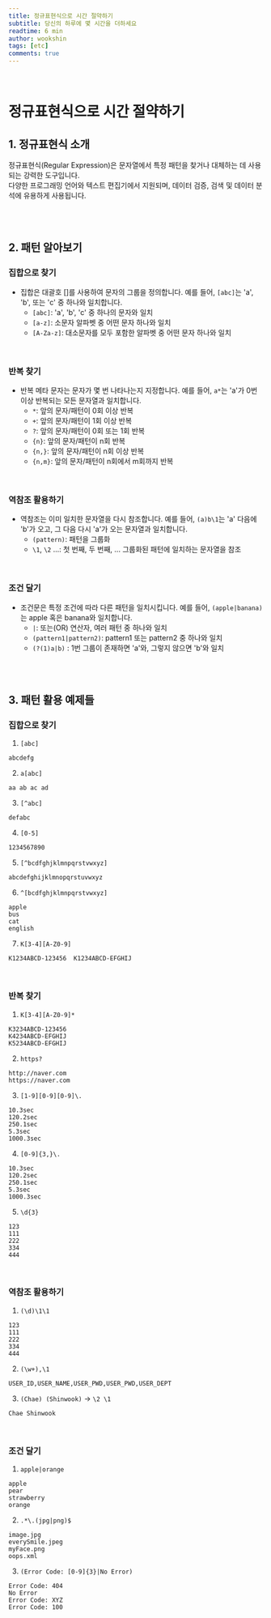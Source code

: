 ```yaml
---
title: 정규표현식으로 시간 절약하기
subtitle: 당신의 하루에 몇 시간을 더하세요
readtime: 6 min
author: wookshin
tags: [etc]
comments: true
---
```


<br/>

# 정규표현식으로 시간 절약하기

## 1. 정규표현식 소개

정규표현식(Regular Expression)은 문자열에서 특정 패턴을 찾거나 대체하는 데 사용되는 강력한 도구입니다.  
다양한 프로그래밍 언어와 텍스트 편집기에서 지원되며, 데이터 검증, 검색 및 데이터 분석에 유용하게 사용됩니다.

<br/><br/>

## 2. 패턴 알아보기

### 집합으로 찾기
- 집합은 대괄호 []를 사용하여 문자의 그룹을 정의합니다. 예를 들어, `[abc]`는 'a', 'b', 또는 'c' 중 하나와 일치합니다.
  * `[abc]`: 'a', 'b', 'c' 중 하나의 문자와 일치
  * `[a-z]`: 소문자 알파벳 중 어떤 문자 하나와 일치
  * `[A-Za-z]`: 대소문자를 모두 포함한 알파벳 중 어떤 문자 하나와 일치

<br/>

### 반복 찾기
- 반복 메타 문자는 문자가 몇 번 나타나는지 지정합니다. 예를 들어, `a*`는 'a'가 0번 이상 반복되는 모든 문자열과 일치합니다.
  * `*`: 앞의 문자/패턴이 0회 이상 반복
  * `+`: 앞의 문자/패턴이 1회 이상 반복
  * `?`: 앞의 문자/패턴이 0회 또는 1회 반복
  * `{n}`: 앞의 문자/패턴이 n회 반복
  * `{n,}`: 앞의 문자/패턴이 n회 이상 반복
  * `{n,m}`: 앞의 문자/패턴이 n회에서 m회까지 반복

<br/>

### 역참조 활용하기
- 역참조는 이미 일치한 문자열을 다시 참조합니다. 예를 들어, `(a)b\1`는 'a' 다음에 'b'가 오고, 그 다음 다시 'a'가 오는 문자열과 일치합니다.
  * `(pattern)`: 패턴을 그룹화
  * `\1`, `\2` ...: 첫 번째, 두 번째, ... 그룹화된 패턴에 일치하는 문자열을 참조

<br/>

### 조건 달기
- 조건문은 특정 조건에 따라 다른 패턴을 일치시킵니다. 예를 들어, `(apple|banana)`는 apple 혹은 banana와 일치합니다.
  * `|`: 또는(OR) 연산자, 여러 패턴 중 하나와 일치
  * `(pattern1|pattern2)`: pattern1 또는 pattern2 중 하나와 일치
  * `(?(1)a|b)` : 1번 그룹이 존재하면 'a'와, 그렇지 않으면 'b'와 일치

<br/><br/>

## 3. 패턴 활용 예제들

### 집합으로 찾기
1) `[abc]`

```
abcdefg
```

2) `a[abc]`

```
aa ab ac ad
```

3) `[^abc]`

```
defabc
```

4) `[0-5]`

```
1234567890
```

5) `[^bcdfghjklmnpqrstvwxyz]`

```
abcdefghijklmnopqrstuvwxyz
```

6) `^[bcdfghjklmnpqrstvwxyz]`

```
apple
bus
cat
english
```

7) `K[3-4][A-Z0-9]`

```
K1234ABCD-123456  K1234ABCD-EFGHIJ
```

<br/>

### 반복 찾기
1) `K[3-4][A-Z0-9]*`

```
K3234ABCD-123456
K4234ABCD-EFGHIJ
K5234ABCD-EFGHIJ
```

2) `https?`

```
http://naver.com
https://naver.com
```

3) `[1-9][0-9][0-9]\.`

```
10.3sec
120.2sec
250.1sec
5.3sec
1000.3sec
```

4) `[0-9]{3,}\.`

```
10.3sec
120.2sec
250.1sec
5.3sec
1000.3sec
```

5) `\d{3}`

```
123
111
222
334
444
```

<br/>

### 역참조 활용하기
1) `(\d)\1\1`

```
123
111
222
334
444
```

2) `(\w+),\1`

```
USER_ID,USER_NAME,USER_PWD,USER_PWD,USER_DEPT 
```

3) `(Chae) (Shinwook)` → `\2 \1`

```
Chae Shinwook
```

<br/>

### 조건 달기
1) `apple|orange`

```
apple
pear
strawberry
orange
```
  
2) `.*\.(jpg|png)$`

```
image.jpg
everySmile.jpeg
myFace.png
oops.xml
```

3) `(Error Code: [0-9]{3}|No Error)`

```
Error Code: 404
No Error
Error Code: XYZ
Error Code: 100
```


<br/><br/><br/><br/><br/>
